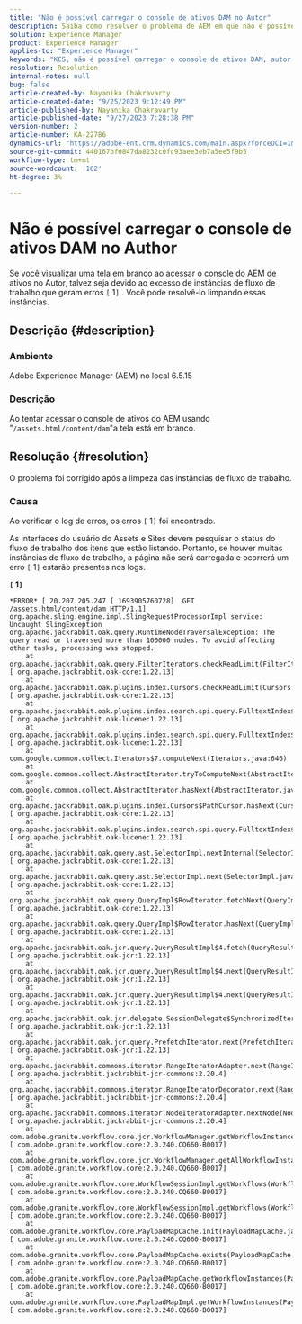 ```yaml
---
title: "Não é possível carregar o console de ativos DAM no Autor"
description: Saiba como resolver o problema de AEM em que não é possível carregar o console de ativos DAM no Author. Limpar instâncias de fluxo de trabalho.
solution: Experience Manager
product: Experience Manager
applies-to: "Experience Manager"
keywords: "KCS, não é possível carregar o console de ativos DAM, autor, AEM, fluxo de trabalho"
resolution: Resolution
internal-notes: null
bug: false
article-created-by: Nayanika Chakravarty
article-created-date: "9/25/2023 9:12:49 PM"
article-published-by: Nayanika Chakravarty
article-published-date: "9/27/2023 7:28:38 PM"
version-number: 2
article-number: KA-22786
dynamics-url: "https://adobe-ent.crm.dynamics.com/main.aspx?forceUCI=1&pagetype=entityrecord&etn=knowledgearticle&id=8e963847-e85b-ee11-be6f-6045bd0067ea"
source-git-commit: 440167bf0847da8232c0fc93aee3eb7a5ee5f9b5
workflow-type: tm+mt
source-wordcount: '162'
ht-degree: 3%

---
```


# Não é possível carregar o console de ativos DAM no Author


Se você visualizar uma tela em branco ao acessar o console do AEM de ativos no Autor, talvez seja devido ao excesso de instâncias de fluxo de trabalho que geram erros `[` 1`]` . Você pode resolvê-lo limpando essas instâncias.

## Descrição {#description}


### Ambiente

Adobe Experience Manager (AEM) no local 6.5.15

### Descrição

Ao tentar acessar o console de ativos do AEM usando &quot;`/assets.html/content/dam`&quot;a tela está em branco.


## Resolução {#resolution}


O problema foi corrigido após a limpeza das instâncias de fluxo de trabalho.

### Causa

Ao verificar o log de erros, os erros `[` 1`]`  foi encontrado.

As interfaces do usuário do Assets e Sites devem pesquisar o status do fluxo de trabalho dos itens que estão listando. Portanto, se houver muitas instâncias de fluxo de trabalho, a página não será carregada e ocorrerá um erro `[` 1`]`  estarão presentes nos logs.

<b>`[` 1`]` </b>


```
*ERROR* [ 20.207.205.247 [ 1693905760728]  GET /assets.html/content/dam HTTP/1.1]  org.apache.sling.engine.impl.SlingRequestProcessorImpl service: Uncaught SlingException
org.apache.jackrabbit.oak.query.RuntimeNodeTraversalException: The query read or traversed more than 100000 nodes. To avoid affecting other tasks, processing was stopped.
    at org.apache.jackrabbit.oak.query.FilterIterators.checkReadLimit(FilterIterators.java:70) [ org.apache.jackrabbit.oak-core:1.22.13] 
    at org.apache.jackrabbit.oak.plugins.index.Cursors.checkReadLimit(Cursors.java:67) [ org.apache.jackrabbit.oak-core:1.22.13] 
    at org.apache.jackrabbit.oak.plugins.index.search.spi.query.FulltextIndex$FulltextPathCursor$1.next(FulltextIndex.java:411) [ org.apache.jackrabbit.oak-lucene:1.22.13] 
    at org.apache.jackrabbit.oak.plugins.index.search.spi.query.FulltextIndex$FulltextPathCursor$1.next(FulltextIndex.java:392) [ org.apache.jackrabbit.oak-lucene:1.22.13] 
    at com.google.common.collect.Iterators$7.computeNext(Iterators.java:646)
    at com.google.common.collect.AbstractIterator.tryToComputeNext(AbstractIterator.java:143)
    at com.google.common.collect.AbstractIterator.hasNext(AbstractIterator.java:138)
    at org.apache.jackrabbit.oak.plugins.index.Cursors$PathCursor.hasNext(Cursors.java:216) [ org.apache.jackrabbit.oak-core:1.22.13] 
    at org.apache.jackrabbit.oak.plugins.index.search.spi.query.FulltextIndex$FulltextPathCursor.hasNext(FulltextIndex.java:432) [ org.apache.jackrabbit.oak-lucene:1.22.13] 
    at org.apache.jackrabbit.oak.query.ast.SelectorImpl.nextInternal(SelectorImpl.java:515) [ org.apache.jackrabbit.oak-core:1.22.13] 
    at org.apache.jackrabbit.oak.query.ast.SelectorImpl.next(SelectorImpl.java:508) [ org.apache.jackrabbit.oak-core:1.22.13] 
    at org.apache.jackrabbit.oak.query.QueryImpl$RowIterator.fetchNext(QueryImpl.java:876) [ org.apache.jackrabbit.oak-core:1.22.13] 
    at org.apache.jackrabbit.oak.query.QueryImpl$RowIterator.hasNext(QueryImpl.java:903) [ org.apache.jackrabbit.oak-core:1.22.13] 
    at org.apache.jackrabbit.oak.jcr.query.QueryResultImpl$4.fetch(QueryResultImpl.java:186) [ org.apache.jackrabbit.oak-jcr:1.22.13] 
    at org.apache.jackrabbit.oak.jcr.query.QueryResultImpl$4.next(QueryResultImpl.java:212) [ org.apache.jackrabbit.oak-jcr:1.22.13] 
    at org.apache.jackrabbit.oak.jcr.query.QueryResultImpl$4.next(QueryResultImpl.java:175) [ org.apache.jackrabbit.oak-jcr:1.22.13] 
    at org.apache.jackrabbit.oak.jcr.delegate.SessionDelegate$SynchronizedIterator.next(SessionDelegate.java:702) [ org.apache.jackrabbit.oak-jcr:1.22.13] 
    at org.apache.jackrabbit.oak.jcr.query.PrefetchIterator.next(PrefetchIterator.java:88) [ org.apache.jackrabbit.oak-jcr:1.22.13] 
    at org.apache.jackrabbit.commons.iterator.RangeIteratorAdapter.next(RangeIteratorAdapter.java:152) [ org.apache.jackrabbit.jackrabbit-jcr-commons:2.20.4] 
    at org.apache.jackrabbit.commons.iterator.RangeIteratorDecorator.next(RangeIteratorDecorator.java:92) [ org.apache.jackrabbit.jackrabbit-jcr-commons:2.20.4] 
    at org.apache.jackrabbit.commons.iterator.NodeIteratorAdapter.nextNode(NodeIteratorAdapter.java:80) [ org.apache.jackrabbit.jackrabbit-jcr-commons:2.20.4] 
    at com.adobe.granite.workflow.core.jcr.WorkflowManager.getWorkflowInstances(WorkflowManager.java:1062) [ com.adobe.granite.workflow.core:2.0.240.CQ660-B0017] 
    at com.adobe.granite.workflow.core.jcr.WorkflowManager.getAllWorkflowInstances(WorkflowManager.java:237) [ com.adobe.granite.workflow.core:2.0.240.CQ660-B0017] 
    at com.adobe.granite.workflow.core.WorkflowSessionImpl.getWorkflows(WorkflowSessionImpl.java:636) [ com.adobe.granite.workflow.core:2.0.240.CQ660-B0017] 
    at com.adobe.granite.workflow.core.WorkflowSessionImpl.getWorkflows(WorkflowSessionImpl.java:627) [ com.adobe.granite.workflow.core:2.0.240.CQ660-B0017] 
    at com.adobe.granite.workflow.core.PayloadMapCache.init(PayloadMapCache.java:657) [ com.adobe.granite.workflow.core:2.0.240.CQ660-B0017] 
    at com.adobe.granite.workflow.core.PayloadMapCache.exists(PayloadMapCache.java:560) [ com.adobe.granite.workflow.core:2.0.240.CQ660-B0017] 
    at com.adobe.granite.workflow.core.PayloadMapCache.getWorkflowInstances(PayloadMapCache.java:199) [ com.adobe.granite.workflow.core:2.0.240.CQ660-B0017] 
    at com.adobe.granite.workflow.core.PayloadMapImpl.getWorkflowInstances(PayloadMapImpl.java:64) [ com.adobe.granite.workflow.core:2.0.240.CQ660-B0017]
```

